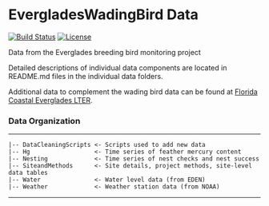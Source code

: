 # EvergladesWadingBird Data
<!-- badges: start -->
[![Build Status](https://github.com/weecology/EvergladesWadingBird/workflows/CI/badge.svg)](https://github.com/weecology/EvergladesWadingBird/actions)
[![License](http://i.creativecommons.org/p/zero/1.0/88x31.png)](https://raw.githubusercontent.com/weecology/PortalData/main/LICENSE)
<!-- badges: end -->

Data from the Everglades breeding bird monitoring project

Detailed descriptions of individual data components are located in README.md files in the individual data folders.

Additional data to complement the wading bird data can be found at [Florida Coastal Everglades LTER](http://fcelter.fiu.edu/).


### Data Organization
------------
    |-- DataCleaningScripts <- Scripts used to add new data
    |-- Hg                  <- Time series of feather mercury content
    |-- Nesting             <- Time series of nest checks and nest success
    |-- SiteandMethods      <- Site details, project methods, site-level data tables
    |-- Water               <- Water level data (from EDEN)
    |-- Weather             <- Weather station data (from NOAA)
--------
